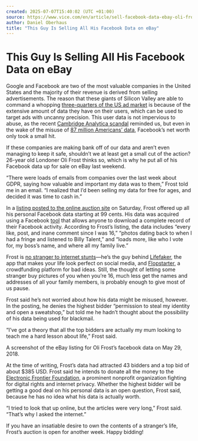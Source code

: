 ```yaml
---
created: 2025-07-07T15:40:02 (UTC +01:00)
source: https://www.vice.com/en/article/sell-facebook-data-ebay-oli-frost/
author: Daniel Oberhaus
title: "This Guy Is Selling All His Facebook Data on eBay"
---
```


# This Guy Is Selling All His Facebook Data on eBay

Google and Facebook are two of the most valuable companies in the United States and the majority of their revenue is derived from selling advertisements. The reason that these giants of Silicon Valley are able to command a whopping [three-quarters of the US ad market](http://fortune.com/2017/04/26/google-facebook-digital-ads/) is because of the extensive amount of data they have on their users, which can be used to target ads with uncanny precision. This user data is not impervious to abuse, as the recent [Cambridge Analytica scandal](https://motherboard.vice.com/en_us/article/mg9vvn/how-our-likes-helped-trump-win) reminded us, but even in the wake of the misuse of [87 million Americans’ data](https://www.nytimes.com/2018/04/04/technology/mark-zuckerberg-testify-congress.html), Facebook’s net worth only took a small hit.

If these companies are making bank off of our data and aren’t even managing to keep it safe, shouldn’t we at least get a small cut of the action? 26-year old Londoner Oli Frost thinks so, which is why he put all of his Facebook data up for sale on eBay last weekend.


“There were loads of emails from companies over the last week about GDPR, saying how valuable and important my data was to them,” Frost told me in an email. “I realized that I’d been selling my data for free for ages, and decided it was time to cash in.”

In a [listing posted to the online auction site](https://www.ebay.co.uk/itm/Im-selling-my-private-Facebook-data-/273239941454) on Saturday, Frost offered up all his personal Facebook data starting at 99 cents. His data was acquired using a Facebook [tool](https://www.facebook.com/settings?tab=your_facebook_information) that allows anyone to download a complete record of their Facebook activity. According to Frost’s listing, the data includes “every like, post, and inane comment since I was 16,” “photos dating back to when I had a fringe and listened to Billy Talent,” and “loads more, like who I vote for, my boss’s name, and where all my family live.”

Frost is [no stranger to internet stunts](http://olifro.st/)—he’s the guy behind [Lifefaker](https://i-d.vice.com/en_au/article/7xdgjq/this-website-will-cure-your-social-media-anxiety-lifefaker-instagram), the app that makes your life look perfect on social media, and [Flopstarter](http://flopstarter.com/), a crowdfunding platform for bad ideas. Still, the thought of letting some stranger buy pictures of you when you’re 16, much less get the names and addresses of all your family members, is probably enough to give most of us pause.

Frost said he’s not worried about how his data might be misused, however. In the posting, he denies the highest bidder “permission to steal my identity and open a sweatshop,” but told me he hadn’t thought about the possibility of his data being used for blackmail.

“I’ve got a theory that all the top bidders are actually my mum looking to teach me a hard lesson about life,” Frost said.

A screenshot of the eBay listing for Oli Frost’s facebook data on May 29, 2018.

At the time of writing, Frost’s data had attracted 43 bidders and a top bid of about $385 USD. Frost said he intends to donate all the money to the [Electronic Frontier Foundation](https://www.eff.org/), a prominent nonprofit organization fighting for digital rights and internet privacy. Whether the highest bidder will be getting a good deal on his personal data is an open question, Frost said, because he has no idea what his data is actually worth.

“I tried to look that up online, but the articles were very long,” Frost said. “That’s why I asked the internet.”

If you have an insatiable desire to own the contents of a stranger’s life, Frost’s auction is open for another week. Happy bidding!
